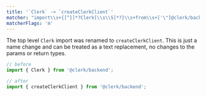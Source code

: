 ```yaml
---
title: '`Clerk` -> `createClerkClient`'
matcher: "import\\s+{[^}]*?Clerk[\\s\\S]*?}\\s+from\\s+['\"]@clerk/backend['\"]"
matcherFlags: 'm'
---
```


The top level `Clerk` import was renamed to `createClerkClient`. This is just a name change and can be treated as a text replacement, no changes to the params or return types.

```js
// before
import { Clerk } from '@clerk/backend';

// after
import { createClerkClient } from '@clerk/backend';
```
